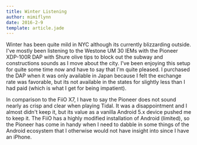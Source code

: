 ```yaml
---
title: Winter Listening
author: mimiflynn
date: 2016-2-9
template: article.jade
---
```


Winter has been quite mild in NYC although its currently blizzarding outside. I've mostly been listening to the Westone UM 30 IEMs with the Pioneer XDP-100R DAP with Shure olive tips to block out the subway and constructions sounds as I move about the city. I've been enjoying this setup for quite some time now and have to say that I'm quite pleased. I purchased the DAP when it was only available in Japan because I felt the exchange rate was favorable, but its not available in the states for slightly less than I had paid (which is what I get for being impatient).

In comparison to the FiiO X7, I have to say the Pioneer does not sound nearly as crisp and clear when playing Tidal. It was a disappointment and I almost didn't keep it, but its value as a vanilla Android 5.x device pushed me to keep it. The FiiO has a highly modified installation of Android (limited), so the Pioneer has come in handy when I need to dabble in some things of the Android ecosystem that I otherwise would not have insight into since I have an iPhone.


